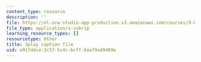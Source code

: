 ```yaml
---
content_type: resource
description: ''
file: https://ol-ocw-studio-app-production.s3.amazonaws.com/courses/9-00-introduction-to-psychology-fall-2004/e91fddce2c575c4cbcff6aa79ad9409e_10490.vtt
file_type: application/x-subrip
learning_resource_types: []
resourcetype: Other
title: 3play caption file
uid: e91fddce-2c57-5c4c-bcff-6aa79ad9409e
---
```

